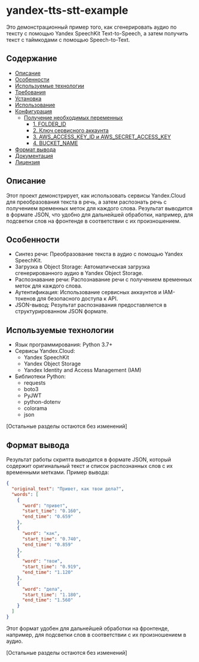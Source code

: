 # yandex-tts-stt-example

Это демонстрационный пример того, как сгенерировать аудио по тексту с помощью Yandex SpeechKit Text-to-Speech, а затем получить текст с таймкодами с помощью Speech-to-Text.

## Содержание
- [Описание](#описание)
- [Особенности](#особенности)
- [Используемые технологии](#используемые-технологии)
- [Требования](#требования)
- [Установка](#установка)
- [Использование](#использование)
- [Конфигурация](#конфигурация)
  - [Получение необходимых переменных](#получение-необходимых-переменных)
    - [1. FOLDER_ID](#1-folder_id)
    - [2. Ключ сервисного аккаунта](#2-ключ-сервисного-аккаунта)
    - [3. AWS_ACCESS_KEY_ID и AWS_SECRET_ACCESS_KEY](#3-aws_access_key_id-и-aws_secret_access_key)
    - [4. BUCKET_NAME](#4-bucket_name)
- [Формат вывода](#формат-вывода)
- [Документация](#документация)
- [Лицензия](#лицензия)

## Описание

Этот проект демонстрирует, как использовать сервисы Yandex.Cloud для преобразования текста в речь, а затем распознать речь с получением временных меток для каждого слова. Результат выводится в формате JSON, что удобно для дальнейшей обработки, например, для подсветки слов на фронтенде в соответствии с их произношением.

## Особенности

- Синтез речи: Преобразование текста в аудио с помощью Yandex SpeechKit.
- Загрузка в Object Storage: Автоматическая загрузка сгенерированного аудио в Yandex Object Storage.
- Распознавание речи: Распознавание речи с получением временных меток для каждого слова.
- Аутентификация: Использование сервисных аккаунтов и IAM-токенов для безопасного доступа к API.
- JSON-вывод: Результат распознавания предоставляется в структурированном JSON формате.

## Используемые технологии

- Язык программирования: Python 3.7+
- Сервисы Yandex.Cloud:
  - Yandex SpeechKit
  - Yandex Object Storage
  - Yandex Identity and Access Management (IAM)
- Библиотеки Python:
  - requests
  - boto3
  - PyJWT
  - python-dotenv
  - colorama
  - json

[Остальные разделы остаются без изменений]

## Формат вывода

Результат работы скрипта выводится в формате JSON, который содержит оригинальный текст и список распознанных слов с их временными метками. Пример вывода:

```json
{
  "original_text": "Привет, как твои дела?",
  "words": [
    {
      "word": "привет",
      "start_time": "0.160",
      "end_time": "0.659"
    },
    {
      "word": "как",
      "start_time": "0.740",
      "end_time": "0.859"
    },
    {
      "word": "твои",
      "start_time": "0.919",
      "end_time": "1.120"
    },
    {
      "word": "дела",
      "start_time": "1.180",
      "end_time": "1.560"
    }
  ]
}
```

Этот формат удобен для дальнейшей обработки на фронтенде, например, для подсветки слов в соответствии с их произношением в аудио.

[Остальные разделы остаются без изменений]
